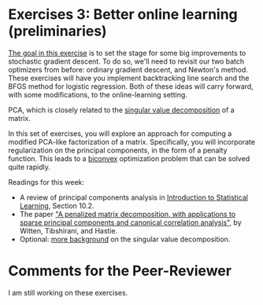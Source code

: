 


# Exercises 3: Better online learning (preliminaries)

[The goal in this exercise](exercises03/exercises03-SDS385.pdf) is to set the stage for some big improvements to stochastic gradient descent.  To do so, we'll need to revisit our two batch optimizers from before: ordinary gradient descent, and Newton's method.  These exercises will have you implement backtracking line search and the BFGS method for logistic regression.  Both of these ideas will carry forward, with some modifications, to the online-learning setting.  

PCA, which is closely related to the [singular value decomposition](https://en.wikipedia.org/wiki/Singular_value_decomposition) of a matrix.  

In this set of exercises, you will explore an approach for computing a modified PCA-like factorization of a matrix.  Specifically, you will incorporate regularization on the principal components, in the form of a penalty function.  This leads to a [biconvex](https://en.wikipedia.org/wiki/Biconvex_optimization) optimization problem that can be solved quite rapidly.   

Readings for this week:
- A review of principal components analysis in [Introduction to Statistical Learning](http://www-bcf.usc.edu/~gareth/ISL/), Section 10.2.  
- The paper ["A penalized matrix decomposition, with applications to sparse principal components and canonical correlation analysis"](https://faculty.washington.edu/dwitten/Papers/pmd.pdf), by Witten, Tibshirani, and Hastie.   
- Optional: [more background](https://www.cs.cmu.edu/~venkatg/teaching/CStheory-infoage/book-chapter-4.pdf) on the singular value decomposition.  

# Comments for the Peer-Reviewer

I am still working on these exercises. 
